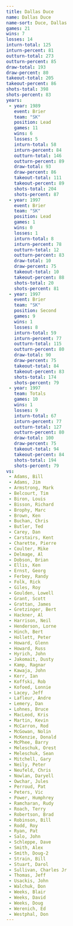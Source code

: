 ```yaml
---
title: Dallas Duce
name: Dallas Duce
name-sort: Duce, Dallas
games: 21
wins: 7
losses: 14
inturn-total: 125
inturn-percent: 81
outturn-total: 273
outturn-percent: 85
draw-total: 193
draw-percent: 80
takeout-total: 205
takeout-percent: 86
shots-total: 398
shots-percent: 83
years:
 - year: 1989
   event: Brier
   team: "SK"
   position: Lead
   games: 11
   wins: 6
   losses: 5
   inturn-total: 58
   inturn-percent: 84
   outturn-total: 146
   outturn-percent: 89
   draw-total: 93
   draw-percent: 86
   takeout-total: 111
   takeout-percent: 89
   shots-total: 204
   shots-percent: 87
 - year: 1997
   event: Brier
   team: "SK"
   position: Lead
   games: 1
   wins: 0
   losses: 1
   inturn-total: 8
   inturn-percent: 78
   outturn-total: 12
   outturn-percent: 83
   draw-total: 10
   draw-percent: 75
   takeout-total: 10
   takeout-percent: 88
   shots-total: 20
   shots-percent: 81
 - year: 1997
   event: Brier
   team: "SK"
   position: Second
   games: 9
   wins: 1
   losses: 8
   inturn-total: 59
   inturn-percent: 77
   outturn-total: 115
   outturn-percent: 80
   draw-total: 90
   draw-percent: 75
   takeout-total: 84
   takeout-percent: 83
   shots-total: 174
   shots-percent: 79
 - year: 1997
   team: Totals
   games: 10
   wins: 1
   losses: 9
   inturn-total: 67
   inturn-percent: 77
   outturn-total: 127
   outturn-percent: 80
   draw-total: 100
   draw-percent: 75
   takeout-total: 94
   takeout-percent: 84
   shots-total: 194
   shots-percent: 79
vs:
 - Adams, Bill
 - Adams, Jim
 - Armstrong, Mark
 - Belcourt, Tim
 - Biron, Louis
 - Bisson, Richard
 - Brophy, Marc
 - Brown, Ken
 - Buchan, Chris
 - Butler, Ted
 - Carey, Dan
 - Carstairs, Kent
 - Charette, Pierre
 - Coulter, Mike
 - Delmage, Al
 - Dobson, Brian
 - Ellis, Ken
 - Ernst, Georg
 - Ferbey, Randy
 - Folk, Rick
 - Giles, Roy
 - Goulden, Lowell
 - Grant, Scott
 - Grattan, James
 - Gretzinger, Bert
 - Hackner, Al
 - Harrison, Neil
 - Henderson, Lorne
 - Hinch, Bert
 - Hollett, Peter
 - Howard, Glenn
 - Howard, Russ
 - Hyrich, John
 - Jakomait, Dusty
 - Kamp, Ragnar
 - Kawaja, John
 - Kerr, Ian
 - Koffski, Rob
 - Kofoed, Lonnie
 - Lacey, Jeff
 - Lafleur, Andre
 - Lemery, Dan
 - Lohnes, Bruce
 - MacLeod, Kris
 - Martin, Kevin
 - McCarron, Rod
 - McGowan, Nolin
 - McKenzie, Donald
 - McPhee, Barry
 - Meleschuk, Orest
 - Meleschuk, Sean
 - Mitchell, Gary
 - Neily, Peter
 - Neufeld, Chris
 - Nowlan, Daryell
 - Owchar, Jules
 - Perroud, Pat
 - Peters, Vic
 - Power, Humphrey
 - Ramcharan, Rudy
 - Roach, Terry
 - Robertson, Brad
 - Robinson, Bill
 - Rodd, Roy
 - Ryan, Pat
 - Salo, John
 - Schleppe, Dave
 - Smith, Alex
 - Smith, Doug-2
 - Strain, Bill
 - Stuart, Darol
 - Sullivan, Charles Jr
 - Thomas, Jeff
 - Usackis, John
 - Walchuk, Don
 - Weeks, Blair
 - Weeks, David
 - Weeks, Doug
 - Werenich, Ed
 - Westphal, Don
---
```

